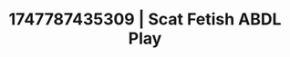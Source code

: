 ---
categories:
- Football-themed kink
- Ethical porn
- Story-driven erotica
- Erotic slow burn
- Hands behind back
image: /assets/images/1747787435309.jpg
layout: post
seo:
  description: Featured content with artistic ABDL Play, Scat Fetish. HD images available.
  keywords: ABDL Play, Scat Fetish
  og_image: /assets/images/1747787435309.jpg
  schema_type: VisualArtwork
tags:
- ABDL Play
- Scat Fetish
- '#1747787435309'
title: 1747787435309 | Scat Fetish ABDL Play
---